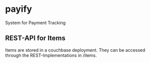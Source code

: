 # payify
System for Payment Tracking

## REST-API for Items

Items are stored in a couchbase deployment. They can be accessed through the REST-Implementations in /items. 
